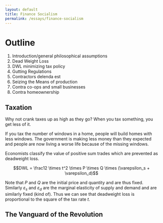 ```yaml
---
layout: default
title: Finance Socialism
permalink: /essays/finance-socialism
---
```


# Outline

1. Introduction/general philosophical assumptions
2. Dead Weight Loss
3. DWL minimizing tax policy
4. Gutting Regulations
5. Contractors delenda est
6. Seizing the Means of production
7. Contra co-ops and small businesses
8. Contra homeownership

## Taxation

Why not crank taxes up as high as they go? When you tax something, you get less of it.

If you tax the number of windows in a home, people will build homes with less windows. The government is making less money than they expected and people are now living a worse life because of the missing windows.

Economists classify the value of positive sum trades which are prevented as deadweight loss.

$$DWL = \frac12 \times t^2 \times P \times Q \times (\varepsilon_s + \varepsilon_d)$$

Note that $P$ and $Q$ are the initial price and quantity and are thus fixed. Similarly $\varepsilon_s$ and $\varepsilon_d$ are the marginal elasticity of supply and demand and are similarly fixed (kind of). Thus we can see that deadweight loss is proportional to the square of the tax rate $t$.

<object data="/images/normal-supply-demand.svg" type="image/svg+xml"></object>
<object data="/images/normal-supply-demand-taxes.svg" type="image/svg+xml"></object>
<object data="/images/land-supply-demand.svg" type="image/svg+xml"></object>
<object data="/images/land-supply-demand-taxes.svg" type="image/svg+xml"></object>


## The Vanguard of the Revolution

<object data="/images/vanguard.svg" type="image/svg+xml"></object>
